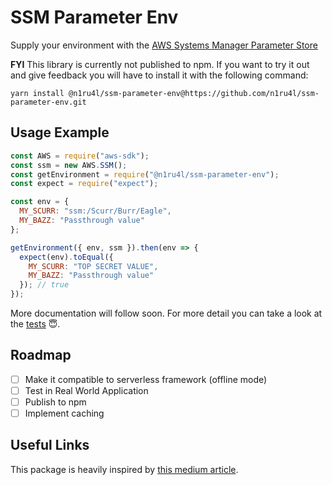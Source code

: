 # SSM Parameter Env

Supply your environment with the [AWS Systems Manager Parameter Store](https://docs.aws.amazon.com/systems-manager/latest/userguide/systems-manager-paramstore.html)

**FYI** This library is currently not published to npm. If you want to try it out and give feedback you will have to install it with the following command:

`yarn install @n1ru4l/ssm-parameter-env@https://github.com/n1ru4l/ssm-parameter-env.git`

## Usage Example

```js
const AWS = require("aws-sdk");
const ssm = new AWS.SSM();
const getEnvironment = require("@n1ru4l/ssm-parameter-env");
const expect = require("expect");

const env = {
  MY_SCURR: "ssm:/Scurr/Burr/Eagle",
  MY_BAZZ: "Passthrough value"
};

getEnvironment({ env, ssm }).then(env => {
  expect(env).toEqual({
    MY_SCURR: "TOP SECRET VALUE",
    MY_BAZZ: "Passthrough value"
  }); // true
});
```

More documentation will follow soon. For more detail you can take a look at the [tests](./src/index.test.js) 😇.

## Roadmap

* [ ] Make it compatible to serverless framework (offline mode)
* [ ] Test in Real World Application
* [ ] Publish to npm
* [ ] Implement caching

## Useful Links

This package is heavily inspired by [this medium article](https://hackernoon.com/you-should-use-ssm-parameter-store-over-lambda-env-variables-5197fc6ea45b).
